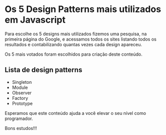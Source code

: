 # Os 5 Design Patterns mais utilizados em Javascript

Para escolhe os 5 designs mais utilizados fizemos uma pesquisa, na primeira página do Google, e acessamos todos os sites listando todos os resultados e contabilizando quantas vezes cada design apareceu.

Os 5 mais votados foram escolhidos para criação deste conteúdo.

## Lista de design patterns

- Singleton
- Module
- Observer
- Factory
- Prototype

Esperamos que este conteúdo ajuda a você elevar o seu nível como programador.

Bons estudos!!!